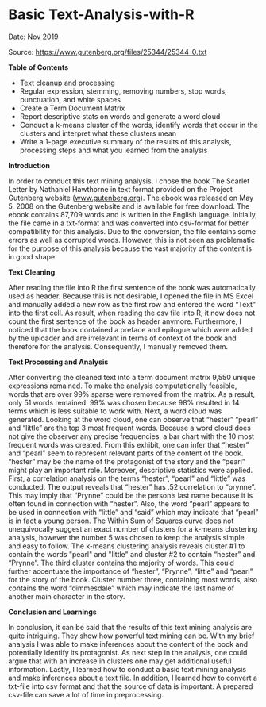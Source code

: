 # Basic Text-Analysis-with-R

Date: Nov 2019

Source: https://www.gutenberg.org/files/25344/25344-0.txt

**Table of Contents**

- Text cleanup and processing 
- Regular expression, stemming, removing numbers, stop words, punctuation, and white spaces 
- Create a Term Document Matrix 
- Report descriptive stats on words and generate a word cloud 
- Conduct a k-means cluster of the words, identify words that occur in the clusters and interpret what these clusters mean 
- Write a 1-page executive summary of the results of this analysis, processing steps and what you learned from the analysis


**Introduction**

In order to conduct this text mining analysis, I chose the book The Scarlet Letter by Nathaniel Hawthorne in text format provided on the Project Gutenberg website
(www.gutenberg.org). The ebook was released on May 5, 2008 on the Gutenberg website and is available for free download. The ebook contains 87,709 words and is written
in the English language. Initially, the file came in a txt-format and was converted into csv-format for better compatibility for this analysis. Due to the conversion, 
the file contains some errors as well as corrupted words. However, this is not seen as problematic for the purpose of this analysis because the vast majority of the content
is in good shape. 

**Text Cleaning**

After reading the file into R the first sentence of the book was automatically used as header. Because this is not desirable, I opened the file in MS Excel and manually added a
new row as the first row and entered the word “Text” into the first cell. As result, when reading the csv file into R, it now does not count the first sentence of the book as 
header anymore. Furthermore, I noticed that the book contained a preface and epilogue which were added by the uploader and are irrelevant in terms of context of the book and 
therefore for the analysis. Consequently, I manually removed them. 

**Text Processing and Analysis**

After converting the cleaned text into a term document matrix 9,550 unique expressions remained. To make the analysis computationally feasible, words that are over 99% sparse were removed from the matrix. As a result, only 51 words remained. 99% was chosen because 98% resulted in 14 terms which is less suitable to work with. Next, a word cloud was generated. Looking at the word cloud, one can observe that “hester” “pearl” and “little” are the top 3 most frequent words. Because a word cloud does not give the observer any precise frequencies, a bar chart with the 10 most frequent words was created. From this exhibit, one can infer that “hester” and “pearl” seem to represent relevant parts of the content of the book. “hester” may be the name of the protagonist of the story and the “pearl” might play an important role. Moreover, descriptive statistics were applied. First, a correlation analysis on the terms “hester”, “pearl” and “little” was conducted. The output reveals that “hester” has .52 correlation to “prynne”. This may imply that “Prynne” could be the person’s last name because it is often found in connection with “hester”. Also, the word “pearl” appears to be used in connection with “little” and “said” which may indicate that “pearl” is in fact a young person. The Within Sum of Squares curve does not unequivocally suggest an exact number of clusters for a k-means clustering analysis, however the number 5 was chosen to keep the analysis simple and easy to follow. The k-means clustering analysis reveals cluster #1 to contain the words "pearl" and "little" and cluster #2 to contain “hester” and “Prynne”. The third cluster contains the majority of words. This could further accentuate the importance of “hester”, “Prynne”, “little” and “pearl” for the story of the book. Cluster number three, containing most words, also contains the word “dimmesdale” which may indicate the last name of another main character in the story.

**Conclusion and Learnings** 

In conclusion, it can be said that the results of this text mining analysis are quite intriguing. They show how powerful text mining can be. With my brief analysis I was able to 
make inferences about the content of the book and potentially identify its protagonist. As next step in the analysis, one could argue that with an increase in clusters one may get additional useful information. Lastly, I learned how to conduct a basic text mining analysis and make inferences about a text file. In addition, I learned how to convert a txt-file into csv format and that the source of data is important. A prepared csv-file can save a lot of time in preprocessing. 
